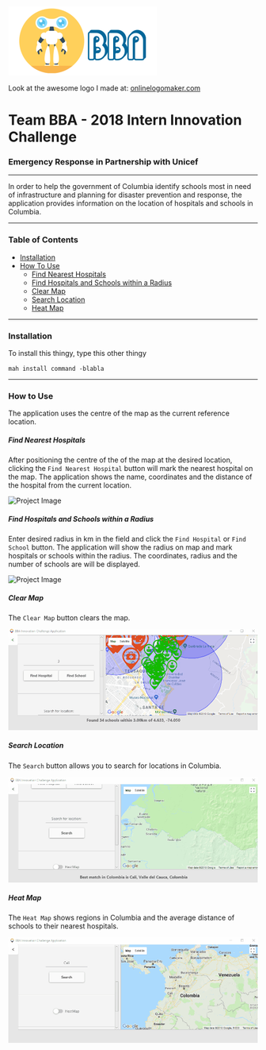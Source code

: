 ![Project Image](pictures/logo.png)

Look at the awesome logo I made at: [onlinelogomaker.com](https://onlinelogomaker.com)

# Team BBA - 2018 Intern Innovation Challenge
### Emergency Response in Partnership with Unicef

---

In order to help the government of Columbia identify
schools most in need of infrastructure and planning
for disaster prevention and response, the application
provides information on the location of hospitals and schools in Columbia.

---

### Table of Contents

- [Installation](#installation)
- [How To Use](#how-to-use)
  - [Find Nearest Hospitals](#find-nearest-hospitals)
  - [Find Hospitals and Schools within a Radius](#find-hospitals-and-schools-within-a-radius)
  - [Clear Map](#clear-map)
  - [Search Location](#search-location)
  - [Heat Map](#heat-map)

---

### Installation

To install this thingy, type this other thingy

```
mah install command -blabla
```



---

### How to Use

The application uses the centre of the map as the current reference location.

##### Find Nearest Hospitals

After positioning the centre of the of the map at the desired location,
clicking the `Find Nearest Hospital` button will mark the nearest
hospital on the map. The application shows the name, coordinates and the distance
of the hospital from the current location.

![Project Image](pictures/find_nearest_hospital.gif)

##### Find Hospitals and Schools within a Radius

Enter desired radius in km in the field and click the `Find Hospital` or `Find School` button.
The application will show the radius on map and mark hospitals or schools within the radius.
The coordinates, radius and the number of schools are will be displayed.

![Project Image](pictures/find_schools_hospitals.gif)

##### Clear Map

The `Clear Map` button clears the map.

![Project Image](pictures/clear_map.gif)

##### Search Location

The `Search` button allows you to search for locations in Columbia.

![Project Image](pictures/search_location.gif)

##### Heat Map

The `Heat Map` shows regions in Columbia and the average distance of schools to their nearest hospitals.

![Project Image](pictures/heatmap.gif)



